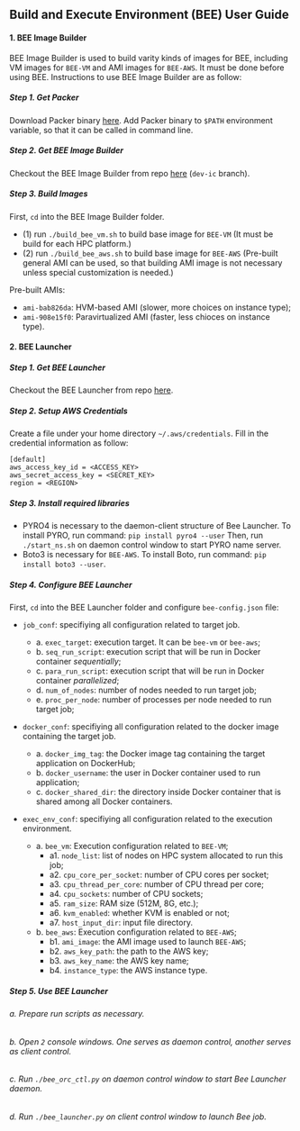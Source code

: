 ## Build and Execute Environment (BEE) User Guide
#### 1. BEE Image Builder
BEE Image Builder is used to build varity kinds of images for BEE, including VM images for `BEE-VM` and AMI images for `BEE-AWS`. It must be done before using BEE. Instructions to use BEE Image Builder are as follow:

##### Step 1. Get Packer
Download Packer binary [here](https://www.packer.io/downloads.html). Add Packer binary to `$PATH` environment variable, so that it can be called in command line.

##### Step 2. Get BEE Image Builder
Checkout the BEE Image Builder from repo [here](https://gitlab.lanl.gov/BEE/packer-qemu/tree/dev-ic) (`dev-ic` branch).
##### Step 3. Build Images
First, `cd` into the BEE Image Builder folder. 
* (1) run `./build_bee_vm.sh` to build base image for `BEE-VM` (It must be build for each HPC platform.)
* (2) run `./build_bee_aws.sh` to build base image for `BEE-AWS` (Pre-built general AMI  can be used, so that building AMI image is not necessary unless special customization is needed.)

Pre-built AMIs:
* `ami-bab826da`: HVM-based AMI (slower, more choices on instance type);
* `ami-908e15f0`: Paravirtualized AMI (faster, less chioces on instance type).


#### 2. BEE Launcher
##### Step 1. Get BEE Launcher
Checkout the BEE Launcher from repo [here](https://gitlab.lanl.gov/BEE/BEE_Launcher_Integration).

##### Step 2. Setup AWS Credentials
Create a file under your home directory `~/.aws/credentials`.
Fill in the credential information as follow:
````
[default]
aws_access_key_id = <ACCESS_KEY>
aws_secret_access_key = <SECRET_KEY>
region = <REGION>
````

##### Step 3. Install required libraries
* PYRO4 is necessary to the daemon-client structure of Bee Launcher. To install PYRO, run command: `pip install pyro4 --user` Then, run `./start_ns.sh` on daemon control window to start PYRO name server.
* Boto3 is necessary for `BEE-AWS`. To install Boto, run command: `pip install boto3 --user`.

##### Step 4. Configure BEE Launcher
First, `cd` into the BEE Launcher folder and configure `bee-config.json` file:

* `job_conf`: specifiying all configuration related to target job.
	 * a. `exec_target`: execution target. It can be `bee-vm` or `bee-aws`;
	 * b. `seq_run_script`: execution script that will be run in Docker container *sequentially*;
	 * c. `para_run_script`: execution script that will be run in Docker container *parallelized*;
	 * d. `num_of_nodes`: number of nodes needed to run target job;
	 * e. `proc_per_node`: number of processes per node needed to run target job;

* `docker_conf`: specifiying all configuration related to the docker image containing the target job.
	* a. `docker_img_tag`: the Docker image tag containing the target application on DockerHub;
	* b. `docker_username`: the user in Docker container used to run application;
	* c. `docker_shared_dir`: the directory inside Docker container that is shared among all Docker containers.

* `exec_env_conf`: specifiying all configuration related to the execution environment.
	* a. `bee_vm`: Execution configuration related to `BEE-VM`;
	  * a1. `node_list`: list of nodes on HPC system allocated to run this job;
	  * a2. `cpu_core_per_socket`: number of CPU cores per socket;
	  * a3. `cpu_thread_per_core`: number of CPU thread per core;
	  * a4. `cpu_sockets`: number of CPU sockets;
	  * a5. `ram_size`: RAM size (512M, 8G, etc.);
	  * a6. `kvm_enabled`: whether KVM is enabled or not;
	  * a7. `host_input_dir`: input file directory.
	* b. `bee_aws`: Execution configuration related to `BEE-AWS`;
		* b1. `ami_image`: the AMI image used to launch `BEE-AWS`;
		* b2. `aws_key_path`: the path to the AWS key;
		* b3. `aws_key_name`: the AWS key name;
		* b4. `instance_type`: the AWS instance type.

##### Step 5. Use BEE Launcher
###### a. Prepare run scripts as necessary.
###### b. Open `2` console windows. One serves as daemon control, another serves as client control.
###### c. Run `./bee_orc_ctl.py` on daemon control window to start Bee Launcher daemon.
###### d. Run `./bee_launcher.py` on client control window to launch Bee job.






